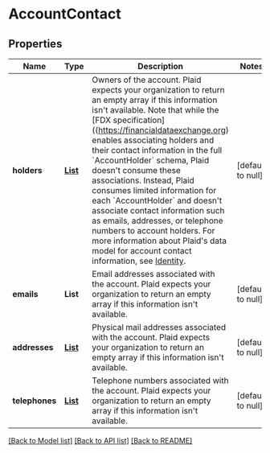 # AccountContact
## Properties

| Name | Type | Description | Notes |
|------------ | ------------- | ------------- | -------------|
| **holders** | [**List**](AccountHolder.md) | Owners of the account. Plaid expects your organization to return an empty array if this information isn&#39;t available. Note that while the [FDX specification]((https://financialdataexchange.org) enables associating holders and their contact information in the full &#x60;AccountHolder&#x60; schema, Plaid doesn&#39;t consume these associations. Instead, Plaid consumes limited information for each &#x60;AccountHolder&#x60; and doesn&#39;t associate contact information such as emails, addresses, or telephone numbers to account holders. For more information about Plaid&#39;s data model for account contact information, see [Identity](https://plaid.com/docs/api/products/identity/).  | [default to null] |
| **emails** | **List** | Email addresses associated with the account. Plaid expects your organization to return an empty array if this information isn&#39;t available.  | [default to null] |
| **addresses** | [**List**](DeliveryAddress.md) | Physical mail addresses associated with the account. Plaid expects your organization to return an empty array if this information isn&#39;t available.  | [default to null] |
| **telephones** | [**List**](TelephoneNumber.md) | Telephone numbers associated with the account. Plaid expects your organization to return an empty array if this information isn&#39;t available.  | [default to null] |

[[Back to Model list]](../README.md#documentation-for-models) [[Back to API list]](../README.md#documentation-for-api-endpoints) [[Back to README]](../README.md)

